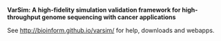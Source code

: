 <b>VarSim: A high-fidelity simulation validation framework for high-throughput genome sequencing with cancer applications</b>

See http://bioinform.github.io/varsim/ for help, downloads and webapps. 

